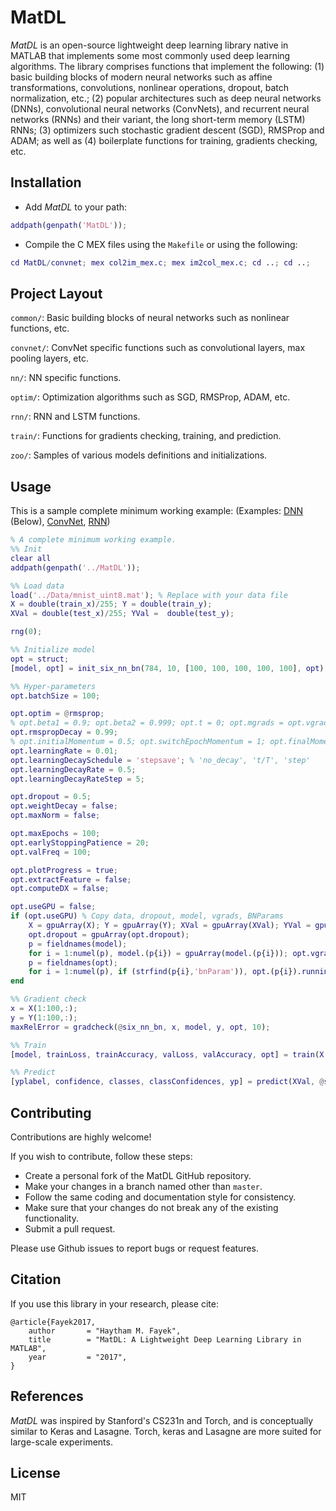 # MatDL

*MatDL* is an open-source lightweight deep learning library native in MATLAB that implements some most commonly used deep learning algorithms. 
The library comprises functions that implement the following: (1) basic building blocks of modern neural networks such as affine transformations, convolutions, nonlinear operations, dropout, batch normalization, etc.; (2) popular architectures such as deep neural networks (DNNs), convolutional neural networks (ConvNets), and recurrent neural networks (RNNs) and their variant, the long short-term memory (LSTM) RNNs; (3) optimizers such stochastic gradient descent (SGD), RMSProp and ADAM; as well as (4) boilerplate functions for training, gradients checking, etc.

## Installation

- Add *MatDL* to your path:
```matlab
addpath(genpath('MatDL'));
```

- Compile the C MEX files using the `Makefile` or using the following:
```matlab
cd MatDL/convnet; mex col2im_mex.c; mex im2col_mex.c; cd ..; cd ..;
```

## Project Layout

`common/`: Basic building blocks of neural networks such as nonlinear functions, etc.

`convnet/`: ConvNet specific functions such as convolutional layers, max pooling layers, etc.

`nn/`: NN specific functions.

`optim/`: Optimization algorithms such as SGD, RMSProp, ADAM, etc.

`rnn/`: RNN and LSTM functions.

`train/`: Functions for gradients checking, training, and prediction.

`zoo/`: Samples of various models definitions and initializations.

## Usage

This is a sample complete minimum working example:
(Examples: [DNN](MatDL/nnet.m) (Below), [ConvNet](MatDL/convnet.m), [RNN](MatDL/rnnet.m))

```matlab
% A complete minimum working example.
%% Init
clear all
addpath(genpath('../MatDL'));

%% Load data
load('../Data/mnist_uint8.mat'); % Replace with your data file
X = double(train_x)/255; Y = double(train_y);
XVal = double(test_x)/255; YVal =  double(test_y);

rng(0);

%% Initialize model
opt = struct;
[model, opt] = init_six_nn_bn(784, 10, [100, 100, 100, 100, 100], opt);

%% Hyper-parameters
opt.batchSize = 100;

opt.optim = @rmsprop;
% opt.beta1 = 0.9; opt.beta2 = 0.999; opt.t = 0; opt.mgrads = opt.vgrads;
opt.rmspropDecay = 0.99;
% opt.initialMomentum = 0.5; opt.switchEpochMomentum = 1; opt.finalMomentum = 0.9;
opt.learningRate = 0.01;
opt.learningDecaySchedule = 'stepsave'; % 'no_decay', 't/T', 'step'
opt.learningDecayRate = 0.5;
opt.learningDecayRateStep = 5;

opt.dropout = 0.5;
opt.weightDecay = false;
opt.maxNorm = false;

opt.maxEpochs = 100;
opt.earlyStoppingPatience = 20;
opt.valFreq = 100;

opt.plotProgress = true;
opt.extractFeature = false;
opt.computeDX = false;

opt.useGPU = false;
if (opt.useGPU) % Copy data, dropout, model, vgrads, BNParams
    X = gpuArray(X); Y = gpuArray(Y); XVal = gpuArray(XVal); YVal = gpuArray(YVal); 
    opt.dropout = gpuArray(opt.dropout);
    p = fieldnames(model);
    for i = 1:numel(p), model.(p{i}) = gpuArray(model.(p{i})); opt.vgrads.(p{i}) = gpuArray(opt.vgrads.(p{i})); end
    p = fieldnames(opt);
    for i = 1:numel(p), if (strfind(p{i},'bnParam')), opt.(p{i}).runningMean = gpuArray(opt.(p{i}).runningMean); opt.(p{i}).runningVar = gpuArray(opt.(p{i}).runningVar); end; end
end

%% Gradient check
x = X(1:100,:);
y = Y(1:100,:);
maxRelError = gradcheck(@six_nn_bn, x, model, y, opt, 10);

%% Train
[model, trainLoss, trainAccuracy, valLoss, valAccuracy, opt] = train(X, Y, XVal, YVal, model, @six_nn_bn, opt);

%% Predict
[yplabel, confidence, classes, classConfidences, yp] = predict(XVal, @six_nn_bn, model, opt)
```

## Contributing

Contributions are highly welcome!

If you wish to contribute, follow these steps:
- Create a personal fork of the MatDL GitHub repository.
- Make your changes in a branch named other than `master`.
- Follow the same coding and documentation style for consistency.
- Make sure that your changes do not break any of the existing functionality.
- Submit a pull request.

Please use Github issues to report bugs or request features.

## Citation

If you use this library in your research, please cite:

```
@article{Fayek2017,
    author       = "Haytham M. Fayek",
    title        = "MatDL: A Lightweight Deep Learning Library in MATLAB",
    year         = "2017",
}
```

## References

*MatDL* was inspired by Stanford's CS231n and Torch, and is conceptually similar to Keras and Lasagne.
Torch, keras and Lasagne are more suited for large-scale experiments.

## License

MIT
